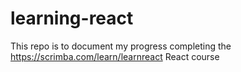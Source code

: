 # learning-react
This repo is to document my progress completing the https://scrimba.com/learn/learnreact React course
